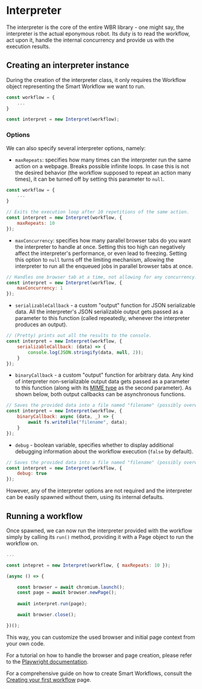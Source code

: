 # Interpreter
The interpreter is the core of the entire WBR library - one might say, the interpreter is the actual eponymous robot. Its duty is to read the workflow, act upon it, handle the internal concurrency and provide us with the execution results.

## Creating an interpreter instance
During the creation of the interpreter class, it only requires the Workflow object representing the Smart Workflow we want to run.
```javascript
const workflow = {
    ...
}

const interpret = new Interpret(workflow);
```
### Options
We can also specify several interpreter options, namely:
- `maxRepeats`: specifies how many times can the interpreter run the same action on a webpage. Breaks possible infinite loops. In case this is not the desired behavior (the workflow supposed to repeat an action many times), it can be turned off by setting this parameter to `null`.

```javascript
const workflow = {
    ...
}

// Exits the execution loop after 10 repetitions of the same action.
const interpret = new Interpret(workflow, { 
    maxRepeats: 10 
}); 
```

- `maxConcurrency`: specifies how many parallel browser tabs do you want the interpreter to handle at once. Setting this too high can negatively affect the interpreter's performance, or even lead to freezing. Setting this option to `null` turns off the limiting mechanism, allowing the interpreter to run all the enqueued jobs in parallel browser tabs at once.

```javascript
// Handles one browser tab at a time, not allowing for any concurrency.
const interpret = new Interpret(workflow, { 
    maxConcurrency: 1 
}); 
```

- `serializableCallback` - a custom "output" function for JSON serializable data. All the interpreter's JSON serializable output gets passed as a parameter to this function (called repeatedly, whenever the interpreter produces an output).

```javascript
// (Pretty) prints out all the results to the console.
const interpret = new Interpret(workflow, { 
    serializableCallback: (data) => {
        console.log(JSON.stringify(data, null, 2));
    }
}); 
```

- `binaryCallback` - a custom "output" function for arbitrary data. Any kind of interpreter non-serializable output data gets passed as a parameter to this function (along with its [MIME type](https://en.wikipedia.org/wiki/Media_type) as the second parameter). As shown below, both output callbacks can be asynchronous functions.

```javascript
// Saves the provided data into a file named "filename" (possibly overwriting the older data with the newer data)
const interpret = new Interpret(workflow, { 
    binaryCallback: async (data, _) => {
        await fs.writeFile("filename", data);
    }
}); 
```

- `debug` - boolean variable, specifies whether to display additional debugging information about the workflow execution (`false` by default).

```javascript
// Saves the provided data into a file named "filename" (possibly overwriting the older data with the newer data)
const interpret = new Interpret(workflow, { 
    debug: true
}); 
```

However, any of the interpreter options are not required and the interpreter can be easily spawned without them, using its internal defaults.

## Running a workflow
Once spawned, we can now run the interpreter provided with the workflow simply by calling its `run()` method, providing it with a Page object to run the workflow on.

```javascript
...

const intepret = new Interpret(workflow, { maxRepeats: 10 });

(async () => {

    const browser = await chromium.launch();
    const page = await browser.newPage();
    
    await interpret.run(page);

    await browser.close();

})();
```
This way, you can customize the used browser and initial page context from your own code.

For a tutorial on how to handle the browser and page creation, please refer to the [Playwright documentation](https://playwright.dev/docs/api/class-playwright).

For a comprehensive guide on how to create Smart Workflows, consult the [Creating your first workflow](./first_workflow.md) page.